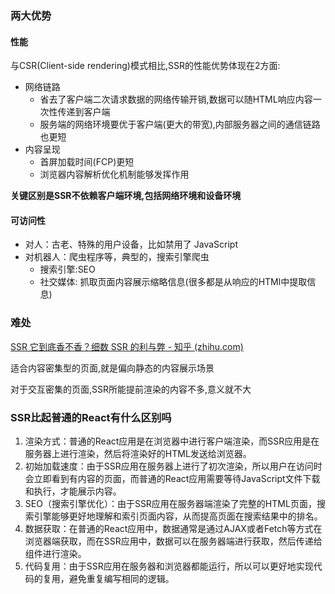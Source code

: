 ### 两大优势

#### 性能

与CSR(Client-side rendering)模式相比,SSR的性能优势体现在2方面:

- 网络链路
  - 省去了客户端二次请求数据的网络传输开销,数据可以随HTML响应内容一次性传递到客户端
  - 服务端的网络环境要优于客户端(更大的带宽),内部服务器之间的通信链路也更短
- 内容呈现
  - 首屏加载时间(FCP)更短
  - 浏览器内容解析优化机制能够发挥作用

**关键区别是SSR不依赖客户端环境,包括网络环境和设备环境**

#### 可访问性

- 对人：古老、特殊的用户设备，比如禁用了 JavaScript
- 对机器人：爬虫程序等，典型的，搜索引擎爬虫
  - 搜索引擎:SEO
  - 社交媒体: 抓取页面内容展示缩略信息(很多都是从响应的HTMl中提取信息)

### 难处

[SSR 它到底香不香？细数 SSR 的利与弊 - 知乎 (zhihu.com)](https://zhuanlan.zhihu.com/p/270149478)

适合内容密集型的页面,就是偏向静态的内容展示场景

对于交互密集的页面,SSR所能提前渲染的内容不多,意义就不大

### SSR比起普通的React有什么区别吗

1. 渲染方式：普通的React应用是在浏览器中进行客户端渲染，而SSR应用是在服务器上进行渲染，然后将渲染好的HTML发送给浏览器。
2. 初始加载速度：由于SSR应用在服务器上进行了初次渲染，所以用户在访问时会立即看到有内容的页面，而普通的React应用需要等待JavaScript文件下载和执行，才能展示内容。
3. SEO（搜索引擎优化）：由于SSR应用在服务器端渲染了完整的HTML页面，搜索引擎能够更好地理解和索引页面内容，从而提高页面在搜索结果中的排名。
4. 数据获取：在普通的React应用中，数据通常是通过AJAX或者Fetch等方式在浏览器端获取，而在SSR应用中，数据可以在服务器端进行获取，然后传递给组件进行渲染。
5. 代码复用：由于SSR应用在服务器和浏览器都能运行，所以可以更好地实现代码的复用，避免重复编写相同的逻辑。